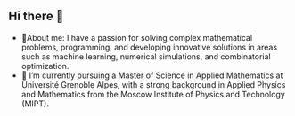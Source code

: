 ## Hi there 👋
- 🌱About me: I have a passion for solving complex mathematical problems, programming, and developing innovative solutions in areas such as machine learning, numerical simulations, and combinatorial optimization.
- 🔭 I’m currently pursuing a Master of Science in Applied Mathematics at Université Grenoble Alpes, with a strong background in Applied Physics and Mathematics from the Moscow Institute of Physics and Technology (MIPT).

<!--
**Greanneann/Greanneann** is a ✨ _special_ ✨ repository because its `README.md` (this file) appears on your GitHub profile.

Here are some ideas to get you started:

- 🔭 I’m currently working on ...
- 🌱 I’m currently learning ...
- 👯 I’m looking to collaborate on ...
- 🤔 I’m looking for help with ...
- 💬 Ask me about ...
- 📫 How to reach me: ...
- 😄 Pronouns: ...
- ⚡ Fun fact: ...
-->
